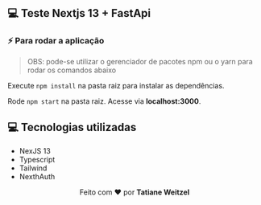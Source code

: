 ## 💻 Teste Nextjs 13 + FastApi


### :zap: Para rodar a aplicação

> OBS: pode-se utilizar o gerenciador de pacotes npm ou o yarn para rodar os comandos abaixo

Execute ```npm install``` na pasta raiz para instalar as dependências.

Rode ```npm start``` na pasta raiz. Acesse via **localhost:3000**.


## 💻 Tecnologias utilizadas

* NexJS 13
* Typescript
* Tailwind
* NexthAuth

 <p align="center">Feito com ❤️ por <strong>Tatiane Weitzel<p>
